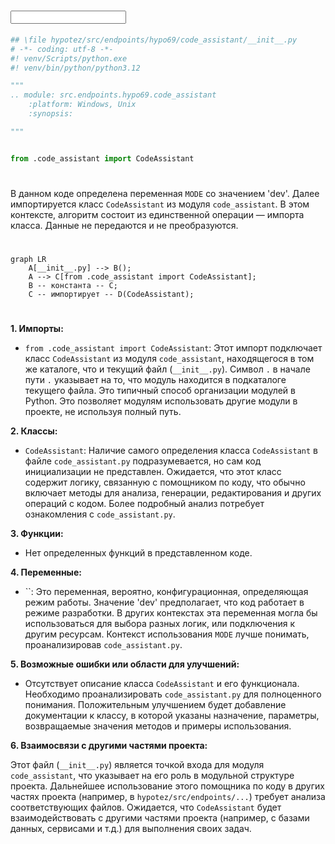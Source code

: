 # <input code>

```python
## \file hypotez/src/endpoints/hypo69/code_assistant/__init__.py
# -*- coding: utf-8 -*-
#! venv/Scripts/python.exe
#! venv/bin/python/python3.12

"""
.. module: src.endpoints.hypo69.code_assistant 
	:platform: Windows, Unix
	:synopsis:

"""


from .code_assistant import CodeAssistant
```

# <algorithm>

В данном коде определена переменная `MODE` со значением 'dev'.  Далее импортируется класс `CodeAssistant` из модуля `code_assistant`.  В этом контексте, алгоритм состоит из единственной операции — импорта класса.  Данные не передаются и не преобразуются.


# <mermaid>

```mermaid
graph LR
    A[__init__.py] --> B();
    A --> C[from .code_assistant import CodeAssistant];
    B -- константа -- C;
    C -- импортирует -- D(CodeAssistant);
```

# <explanation>

**1. Импорты:**

- `from .code_assistant import CodeAssistant`:  Этот импорт подключает класс `CodeAssistant` из модуля `code_assistant`, находящегося в том же каталоге, что и текущий файл (`__init__.py`).  Символ `.` в начале пути `.` указывает на то, что модуль находится в подкаталоге текущего файла.  Это типичный способ организации модулей в Python. Это позволяет модулям использовать другие модули в проекте, не используя полный путь.

**2. Классы:**

- `CodeAssistant`:  Наличие самого определения класса `CodeAssistant`  в файле `code_assistant.py` подразумевается, но сам код инициализации не представлен.  Ожидается, что этот класс содержит логику, связанную с помощником по коду, что обычно включает методы для анализа, генерации, редактирования и других операций с кодом.  Более подробный анализ потребует ознакомления с `code_assistant.py`.

**3. Функции:**

-  Нет определенных функций в представленном коде.

**4. Переменные:**

- ``: Это переменная, вероятно, конфигурационная, определяющая режим работы.  Значение 'dev' предполагает, что код работает в режиме разработки.  В других контекстах эта переменная могла бы использоваться для выбора разных логик, или подключения к другим ресурсам.  Контекст использования  `MODE` лучше понимать, проанализировав `code_assistant.py`.


**5. Возможные ошибки или области для улучшений:**

- Отсутствует описание класса `CodeAssistant` и его функционала. Необходимо проанализировать `code_assistant.py` для полноценного понимания.  Положительным улучшением будет добавление документации к классу, в которой указаны назначение, параметры, возвращаемые значения методов и примеры использования.

**6. Взаимосвязи с другими частями проекта:**

Этот файл (`__init__.py`) является точкой входа для модуля `code_assistant`, что указывает на его роль в модульной структуре проекта.  Дальнейшее использование этого помощника по коду в других частях проекта (например, в  `hypotez/src/endpoints/...`) требует анализа соответствующих файлов.  Ожидается, что `CodeAssistant` будет взаимодействовать с другими частями проекта (например, с базами данных, сервисами и т.д.) для выполнения своих задач.